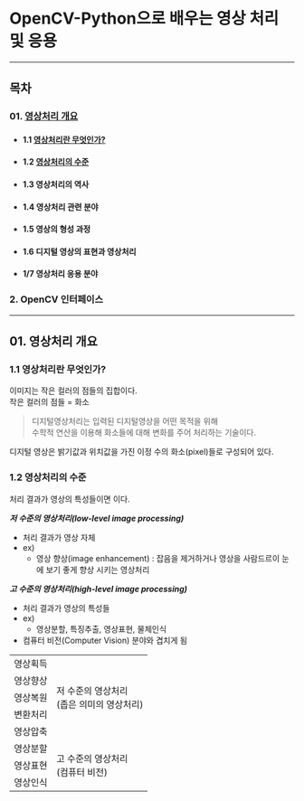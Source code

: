 # OpenCV-Python으로 배우는 영상 처리 및 응용
<hr/>

## 목차
### 01. [영상처리 개요](#01-영상처리-개요)
- #### 1.1 [영상처리란 무엇인가?](#11-영상처리란-무엇인가)
- #### 1.2 [영상처리의 수준](#12-영상처리의-수준)
- #### 1.3 영상처리의 역사
- #### 1.4 영상처리 관련 분야
- #### 1.5 영상의 형성 과정
- #### 1.6 디지털 영상의 표현과 영상처리
- #### 1/7 영상처리 응용 분야
### 2. OpenCV 인터페이스

<hr/>

## 01. 영상처리 개요
### 1.1 영상처리란 무엇인가?

이미지는 작은 컬러의 점들의 집합이다.   
작은 컬러의 점들 = 화소

> 디지털영상처리는 입력된 디지털영상을 어떤 목적을 위해   
수학적 연산을 이용해 화소들에 대해 변화를 주어 처리하는 기술이다.

디지털 영상은 밝기값과 위치값을 가진 이정 수의 화소(pixel)들로 구성되어 있다.

### 1.2 영상처리의 수준
   
처리 결과가 영상의 특성들이면  이다.

***저 수준의 영상처리(low-level image processing)***
* 처리 결과가 영상 자체
* ex)
    * 영상 향상(image enhancement) : 잡음을 제거하거나 영상을 사람드르이 눈에 보기 좋게 향상 시키는 영상처리

***고 수준의 영상처리(high-level image processing)***
* 처리 결과가 영상의 특성들
* ex)
    * 영상분할, 특징추출, 영상표현, 물체인식
* 컴퓨터 비전(Computer Vision) 분야와 겹치게 됨

<table>
    <tr>
        <td>영상획득</td>
        <td rowspan="5">저 수준의 영상처리<br>(좁은 의미의 영상처리)</td>
    </tr>
    <tr>
        <td>영상향상</td>    
    </tr>
    <tr>
        <td>영상복원</td>
    </tr>
    <tr>
        <td>변환처리</td>
    </tr>
    <tr>
        <td>영상압축</td>
    </tr>
        <tr>
        <td>영상분할</td>
        <td rowspan="3">고 수준의 영상처리<br>(컴퓨터 비전)</td>
    </tr>
        <tr>
        <td>영상표현</td>
    </tr>
        <tr>
        <td>영상인식</td>
    </tr>
</table>